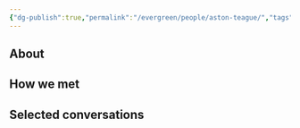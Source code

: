 ```yaml
---
{"dg-publish":true,"permalink":"/evergreen/people/aston-teague/","tags":["people","work/proto_ventures","geo_eco"]}
---
```


## About


## How we met


## Selected conversations
